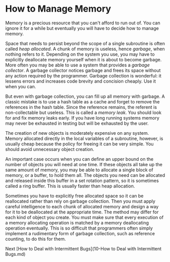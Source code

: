 # How to Manage Memory

Memory is a precious resource that you can't afford to run out of. You can ignore it for a while but eventually you will have to decide how to manage memory.

Space that needs to persist beyond the scope of a single subroutine is often called *heap allocated*. A chunk of memory is useless, hence *garbage*, when nothing refers to it. Depending on the system you use, you may have to explicitly deallocate memory yourself when it is about to become garbage. More often you may be able to use a system that provides a *garbage collector*. A garbage collector notices garbage and frees its space without any action required by the programmer. Garbage collection is wonderful: it lessens errors and increases code brevity and concision cheaply. Use it when you can.

But even with garbage collection, you can fill up all memory with garbage. A classic mistake is to use a hash table as a cache and forget to remove the references in the hash table. Since the reference remains, the referent is non-collectable but useless. This is called a *memory leak*. You should look for and fix memory leaks early. If you have long running systems memory may never be exhausted in testing but will be exhausted by the user.

The creation of new objects is moderately expensive on any system. Memory allocated directly in the local variables of a subroutine, however, is usually cheap because the policy for freeing it can be very simple. You should avoid unnecessary object creation.

An important case occurs when you can define an upper bound on the number of objects you will need at one time. If these objects all take up the same amount of memory, you may be able to allocate a single block of memory, or a buffer, to hold them all. The objects you need can be allocated and released inside this buffer in a set rotation pattern, so it is sometimes called a ring buffer. This is usually faster than heap allocation.

Sometimes you have to explicitly free allocated space so it can be reallocated rather than rely on garbage collection. Then you must apply careful intelligence to each chunk of allocated memory and design a way for it to be deallocated at the appropriate time. The method may differ for each kind of object you create. You must make sure that every execution of a memory allocating operation is matched by a memory deallocating operation eventually. This is so difficult that programmers often simply implement a rudimentary form of garbage collection, such as reference counting, to do this for them.

Next [How to Deal with Intermittent Bugs](10-How to Deal with Intermittent Bugs.md)
